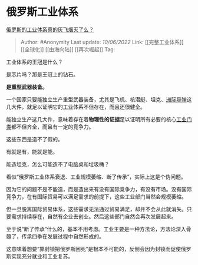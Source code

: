 # 俄罗斯工业体系
[俄罗斯的工业体系真的灰飞烟灭了么？](https://www.zhihu.com/question/66247485/answer/2516763781)

> Author: #Anonymity
> Last update: *10/06/2022*
> Link: [[完整工业体系]] [[全球化]] [[由海向陆]] [[再次崛起]]
> Tag:

工业体系的王冠是什么？

是芯片吗？那是王冠上的钻石。

**是重型武器装备。**

一个国家只要能独立生产重型武器装备，尤其是飞机、核潜艇、坦克、[洲际导弹](https://www.zhihu.com/search?q=%E6%B4%B2%E9%99%85%E5%AF%BC%E5%BC%B9&search_source=Entity&hybrid_search_source=Entity&hybrid_search_extra=%7B%22sourceType%22%3A%22answer%22%2C%22sourceId%22%3A2516763781%7D)这几大件，就足以证明它的工业体系不但存在，而且还很健全。

能独立生产这几大件，意味着存在着**物理性的证据**足以证明所有必要的核心[工业门类](https://www.zhihu.com/search?q=%E5%B7%A5%E4%B8%9A%E9%97%A8%E7%B1%BB&search_source=Entity&hybrid_search_source=Entity&hybrid_search_extra=%7B%22sourceType%22%3A%22answer%22%2C%22sourceId%22%3A2516763781%7D)都不但齐全，而且有一定的竞争力。

这些东西是造不了假的。

有就是有，能就是能。

能造坦克，怎么可能造不了电脑桌和垃圾桶？

看似“俄罗斯工业体系衰退、工业规模萎缩、断了传承”，实际上这是个伪问题。

因为它的问题不是不能造，而是造出来有没有国际竞争力，有没有市场。没有国际竞争力，在有国际贸易可以满足需求的前提下，这些工业部门当然会规模萎缩。

但一旦脱离国际贸易体系，这些需求无法通过贸易满足，却并不会从此就消失。只要需求持续存在，自然有企业去创业。然后这些部门自然会再次发展起来。

至于说“断了传承”什么的，基本不用考虑。工业主要是一种方法论，方法论深入骨髓了，传承四季在发展过程中自然形成的。

这意味着想要“靠封锁把俄罗斯困死”是根本不可能的，反倒会因为封锁而促使俄罗斯实现充分就业和工业复苏。
